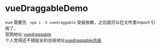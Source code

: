 # vueDraggableDemo
vue 需要先 ` npm i -S vuedraggable` 安装依赖，之后就可以在文件里import 引用了，  
官网地址 [vuedraggable](https://github.com/SortableJS/Vue.Draggable)     
个人觉得还不错挺全的总结地址[vuedraggable总结](https://blog.csdn.net/zjiang1994/article/details/79809687)  
